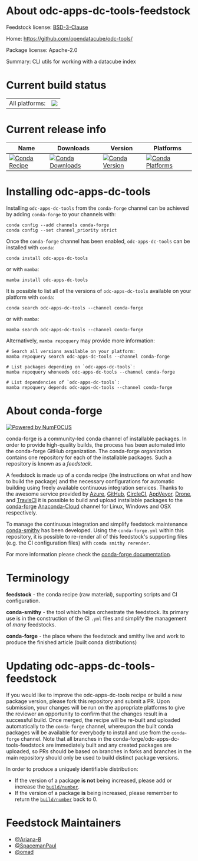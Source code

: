 About odc-apps-dc-tools-feedstock
=================================

Feedstock license: [BSD-3-Clause](https://github.com/conda-forge/odc-apps-dc-tools-feedstock/blob/main/LICENSE.txt)

Home: https://github.com/opendatacube/odc-tools/

Package license: Apache-2.0

Summary: CLI utils for working with a datacube index

Current build status
====================


<table><tr><td>All platforms:</td>
    <td>
      <a href="https://dev.azure.com/conda-forge/feedstock-builds/_build/latest?definitionId=17772&branchName=main">
        <img src="https://dev.azure.com/conda-forge/feedstock-builds/_apis/build/status/odc-apps-dc-tools-feedstock?branchName=main">
      </a>
    </td>
  </tr>
</table>

Current release info
====================

| Name | Downloads | Version | Platforms |
| --- | --- | --- | --- |
| [![Conda Recipe](https://img.shields.io/badge/recipe-odc--apps--dc--tools-green.svg)](https://anaconda.org/conda-forge/odc-apps-dc-tools) | [![Conda Downloads](https://img.shields.io/conda/dn/conda-forge/odc-apps-dc-tools.svg)](https://anaconda.org/conda-forge/odc-apps-dc-tools) | [![Conda Version](https://img.shields.io/conda/vn/conda-forge/odc-apps-dc-tools.svg)](https://anaconda.org/conda-forge/odc-apps-dc-tools) | [![Conda Platforms](https://img.shields.io/conda/pn/conda-forge/odc-apps-dc-tools.svg)](https://anaconda.org/conda-forge/odc-apps-dc-tools) |

Installing odc-apps-dc-tools
============================

Installing `odc-apps-dc-tools` from the `conda-forge` channel can be achieved by adding `conda-forge` to your channels with:

```
conda config --add channels conda-forge
conda config --set channel_priority strict
```

Once the `conda-forge` channel has been enabled, `odc-apps-dc-tools` can be installed with `conda`:

```
conda install odc-apps-dc-tools
```

or with `mamba`:

```
mamba install odc-apps-dc-tools
```

It is possible to list all of the versions of `odc-apps-dc-tools` available on your platform with `conda`:

```
conda search odc-apps-dc-tools --channel conda-forge
```

or with `mamba`:

```
mamba search odc-apps-dc-tools --channel conda-forge
```

Alternatively, `mamba repoquery` may provide more information:

```
# Search all versions available on your platform:
mamba repoquery search odc-apps-dc-tools --channel conda-forge

# List packages depending on `odc-apps-dc-tools`:
mamba repoquery whoneeds odc-apps-dc-tools --channel conda-forge

# List dependencies of `odc-apps-dc-tools`:
mamba repoquery depends odc-apps-dc-tools --channel conda-forge
```


About conda-forge
=================

[![Powered by
NumFOCUS](https://img.shields.io/badge/powered%20by-NumFOCUS-orange.svg?style=flat&colorA=E1523D&colorB=007D8A)](https://numfocus.org)

conda-forge is a community-led conda channel of installable packages.
In order to provide high-quality builds, the process has been automated into the
conda-forge GitHub organization. The conda-forge organization contains one repository
for each of the installable packages. Such a repository is known as a *feedstock*.

A feedstock is made up of a conda recipe (the instructions on what and how to build
the package) and the necessary configurations for automatic building using freely
available continuous integration services. Thanks to the awesome service provided by
[Azure](https://azure.microsoft.com/en-us/services/devops/), [GitHub](https://github.com/),
[CircleCI](https://circleci.com/), [AppVeyor](https://www.appveyor.com/),
[Drone](https://cloud.drone.io/welcome), and [TravisCI](https://travis-ci.com/)
it is possible to build and upload installable packages to the
[conda-forge](https://anaconda.org/conda-forge) [Anaconda-Cloud](https://anaconda.org/)
channel for Linux, Windows and OSX respectively.

To manage the continuous integration and simplify feedstock maintenance
[conda-smithy](https://github.com/conda-forge/conda-smithy) has been developed.
Using the ``conda-forge.yml`` within this repository, it is possible to re-render all of
this feedstock's supporting files (e.g. the CI configuration files) with ``conda smithy rerender``.

For more information please check the [conda-forge documentation](https://conda-forge.org/docs/).

Terminology
===========

**feedstock** - the conda recipe (raw material), supporting scripts and CI configuration.

**conda-smithy** - the tool which helps orchestrate the feedstock.
                   Its primary use is in the construction of the CI ``.yml`` files
                   and simplify the management of *many* feedstocks.

**conda-forge** - the place where the feedstock and smithy live and work to
                  produce the finished article (built conda distributions)


Updating odc-apps-dc-tools-feedstock
====================================

If you would like to improve the odc-apps-dc-tools recipe or build a new
package version, please fork this repository and submit a PR. Upon submission,
your changes will be run on the appropriate platforms to give the reviewer an
opportunity to confirm that the changes result in a successful build. Once
merged, the recipe will be re-built and uploaded automatically to the
`conda-forge` channel, whereupon the built conda packages will be available for
everybody to install and use from the `conda-forge` channel.
Note that all branches in the conda-forge/odc-apps-dc-tools-feedstock are
immediately built and any created packages are uploaded, so PRs should be based
on branches in forks and branches in the main repository should only be used to
build distinct package versions.

In order to produce a uniquely identifiable distribution:
 * If the version of a package **is not** being increased, please add or increase
   the [``build/number``](https://docs.conda.io/projects/conda-build/en/latest/resources/define-metadata.html#build-number-and-string).
 * If the version of a package **is** being increased, please remember to return
   the [``build/number``](https://docs.conda.io/projects/conda-build/en/latest/resources/define-metadata.html#build-number-and-string)
   back to 0.

Feedstock Maintainers
=====================

* [@Ariana-B](https://github.com/Ariana-B/)
* [@SpacemanPaul](https://github.com/SpacemanPaul/)
* [@omad](https://github.com/omad/)

